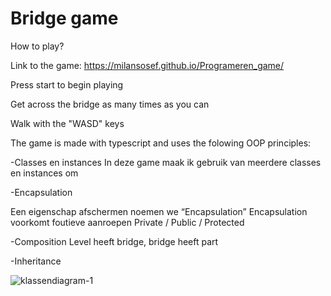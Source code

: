 # Bridge game

How to play?

Link to the game: https://milansosef.github.io/Programeren_game/

Press start to begin playing

Get across the bridge as many times as you can

Walk with the "WASD" keys


The game is made with typescript and uses the folowing OOP principles:

-Classes en instances
In deze game maak ik gebruik van meerdere classes en instances om

-Encapsulation

Een eigenschap afschermen noemen we “Encapsulation”
Encapsulation voorkomt foutieve aanroepen
Private / Public / Protected

-Composition
Level heeft bridge, bridge heeft part

-Inheritance

![klassendiagram-1](https://user-images.githubusercontent.com/22589141/27351510-e54497ac-55fd-11e7-9683-bb86833d451f.png)

